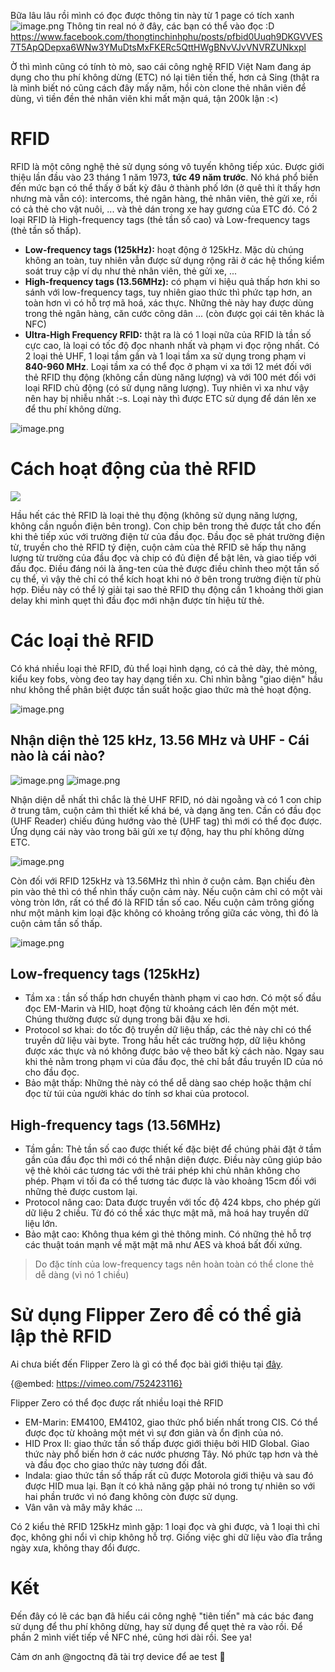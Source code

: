 Bữa lâu lâu rồi mình có đọc được thông tin này từ 1 page có tích xanh 
![image.png](https://images.viblo.asia/b4dfa00b-0429-4b5a-83f3-51b426ab370d.png)
Thông tin real nó ở đây, các bạn có thể vào đọc :D 
https://www.facebook.com/thongtinchinhphu/posts/pfbid0Uuqh9DKGVVES7T5ApQDepxa6WNw3YMuDtsMxFKERc5QttHWgBNvVJvVNVRZUNkxpl

Ờ thì mình cũng có tính tò mò, sao cái công nghệ RFID Việt Nam đang áp dụng cho thu phí không dừng (ETC) nó lại tiên tiến thế, hơn cả Sing (thật ra là mình biết nó cũng cách đây mấy năm, hồi còn clone thẻ nhân viên để dùng, vì tiền đền thẻ nhân viên khi mất mặn quá, tận 200k lận :<)

# RFID
RFID là một công nghệ thẻ sử dụng sóng vô tuyến không tiếp xúc. Được giới thiệu lần đầu vào 23 tháng 1 năm 1973, **tức 49 năm trước**. Nó khá phổ biến đến mức bạn có thể thấy ở bất kỳ đâu ở thành phố lớn (ở quê thì ít thấy hơn nhưng mà vẫn có): intercoms, thẻ ngân hàng, thẻ nhân viên, thẻ gửi xe, rồi có cả thẻ cho vật nuôi, ... và thẻ dán trong xe hay gương của ETC đó. Có 2 loại RFID là High-frequency tags (thẻ tần số cao) và Low-frequency tags (thẻ tần số thấp).  
- **Low-frequency tags (125kHz):** hoạt động ở 125kHz. Mặc dù chúng không an toàn, tuy nhiên vẫn được sử dụng rộng rãi ở các hệ thống kiểm soát truy cập ví dụ như thẻ nhân viên, thẻ gửi xe, ...
- **High-frequency tags (13.56MHz):** có phạm vi hiệu quả thấp hơn khi so sánh với low-frequency tags, tuy nhiên giao thức thì phức tạp hơn, an toàn hơn vì có hỗ trợ mã hoá, xác thực. Những thẻ này hay được dùng trong thẻ ngân hàng, căn cước công dân ... (còn được gọi cái tên khác là NFC)
- **Ultra-High Frequency RFID:** thật ra là có 1 loại nữa của RFID là tần số cực cao, là loại có tốc độ đọc nhanh nhất và phạm vi đọc rộng nhất. Có 2 loại thẻ UHF, 1 loại tầm gần và 1 loại tầm xa sử dụng trong phạm vi **840-960 MHz**. Loại tầm xa có thể đọc ở phạm vi xa tới 12 mét đối với thẻ RFID thụ động (không cần dùng năng lượng) và với 100 mét đối với loại RFID chủ động (có sử dụng năng lượng). Tuy nhiên vì xa như vậy nên hay bị nhiễu nhất :-s. Loại này thì được ETC sử dụng để dán lên xe để thu phí không dừng. 

![image.png](https://images.viblo.asia/1bba4f31-848e-435e-bd0e-9b5f5dedb475.png)
# Cách hoạt động của thẻ RFID
![](https://habrastorage.org/webt/vz/f6/_a/vzf6_a87tdtfu2xyk33nosvk-ms.gif)

Hầu hết các thẻ RFID là loại thẻ thụ động (không sử dụng năng lượng, không cần nguồn điện bên trong). Con chip bên trong thẻ được tắt cho đến khi thẻ tiếp xúc với trường điện từ của đầu đọc. Đầu đọc sẽ phát trường điện từ, truyền cho thẻ RFID tý điện, cuộn cảm của thẻ RFID sẽ hấp thụ năng lượng từ trường của đầu đọc và chip có đủ điện để bật lên, và giao tiếp với đầu đọc. Điều đáng nói là ăng-ten của thẻ được điều chỉnh theo một tần số cụ thể, vì vậy thẻ chỉ có thể kích hoạt khi nó ở bên trong trường điện từ phù hợp. Điều này có thể lý giải tại sao thẻ RFID thụ động cần 1 khoảng thời gian delay khi mình quẹt thì đầu đọc mới nhận được tín hiệu từ thẻ.

# Các loại thẻ RFID
Có khá nhiều loại thẻ RFID, đủ thể loại hình dạng, có cả thẻ dày, thẻ mỏng, kiểu key fobs, vòng đeo tay hay dạng tiền xu. Chỉ nhìn bằng "giao diện" hầu như không thể phân biệt được tần suất hoặc giao thức mà thẻ hoạt động.

![image.png](https://images.viblo.asia/45f255b5-8ff1-4cf4-9006-8b7828954972.png)

## Nhận diện thẻ 125 kHz, 13.56 MHz và UHF - Cái nào là cái nào?

![image.png](https://images.viblo.asia/ec825193-c70d-4762-afbc-09eb8c83bd29.png)
![image.png](https://images.viblo.asia/0e72c6ba-60e6-4dc2-afab-3ee6f9d6b2a9.png)

Nhận diện dễ nhất thì chắc là thẻ UHF RFID, nó dài ngoằng và có 1 con chip ở trung tâm, cuộn cảm thì thiết kế khá bé, và dạng ăng ten. Cần có đầu đọc (UHF Reader) chiếu đúng hướng vào thẻ (UHF tag) thì mới có thể đọc được. Ứng dụng cái này vào trong bãi gửi xe tự động, hay thu phí không dừng ETC. 

![image.png](https://images.viblo.asia/9cbf5e41-fbee-4c59-bc31-c3bb1ec28171.png)

Còn đối với RFID 125kHz và 13.56MHz thì nhìn ở cuộn cảm. Bạn chiếu đèn pin vào thẻ thì có thể nhìn thấy cuộn cảm này. Nếu cuộn cảm chỉ có một vài vòng tròn lớn, rất có thể đó là RFID tần số cao. Nếu cuộn cảm trông giống như một mảnh kim loại đặc không có khoảng trống giữa các vòng, thì đó là cuộn cảm tần số thấp.

![image.png](https://images.viblo.asia/11000204-174a-4490-9b6d-0beab8df4585.png)

## Low-frequency tags (125kHz)
- Tầm xa : tần số thấp hơn chuyển thành phạm vi cao hơn. Có một số đầu đọc EM-Marin và HID, hoạt động từ khoảng cách lên đến một mét. Chúng thường được sử dụng trong bãi đậu xe hơi.
- Protocol sơ khai: do tốc độ truyền dữ liệu thấp, các thẻ này chỉ có thể truyền dữ liệu vài byte. Trong hầu hết các trường hợp, dữ liệu không được xác thực và nó không được bảo vệ theo bất kỳ cách nào. Ngay sau khi thẻ nằm trong phạm vi của đầu đọc, thẻ chỉ bắt đầu truyền ID của nó cho đầu đọc.
- Bảo mật thấp: Những thẻ này có thể dễ dàng sao chép hoặc thậm chí đọc từ túi của người khác do tính sơ khai của protocol.

## High-frequency tags (13.56MHz)
- Tầm gần: Thẻ tần số cao được thiết kế đặc biệt để chúng phải đặt ở tầm gần của đầu đọc thì mới có thể nhận diện được. Điều này cũng giúp bảo vệ thẻ khỏi các tương tác với thẻ trái phép khi chủ nhân không cho phép. Phạm vi tối đa có thể tương tác được là vào khoảng 15cm đối với những thẻ được custom lại.
- Protocol nâng cao:  Data được truyền với tốc độ 424 kbps, cho phép gửi dữ liệu 2 chiều. Từ đó có thể xác thực mật mã, mã hoá hay truyền dữ liệu lớn.
- Bảo mật cao:  Không thua kém gì thẻ thông minh. Có những thẻ hỗ trợ các thuật toán mạnh về mặt mật mã như AES và khoá bất đối xứng.

> Do đặc tính của low-frequency tags nên hoàn toàn có thể clone thẻ dễ dàng (vì nó 1 chiều)
# Sử dụng Flipper Zero để có thể giả lập thẻ RFID
Ai chưa biết đến Flipper Zero là gì có thể đọc bài giới thiệu tại [đây](https://viblo.asia/p/flipperzero-tro-thu-dac-luc-cho-pentesters-va-geeks-YWOZrPjN5Q0).

{@embed: https://vimeo.com/752423116}

Flipper Zero có thể đọc được rất nhiều loại thẻ RFID 
- EM-Marin: EM4100, EM4102, giao thức phổ biến nhất trong CIS. Có thể được đọc từ khoảng một mét vì sự đơn giản và ổn định của nó.
- HID Prox II: giao thức tần số thấp được giới thiệu bởi HID Global. Giao thức này phổ biến hơn ở các nước phương Tây. Nó phức tạp hơn và thẻ và đầu đọc cho giao thức này tương đối đắt.
- Indala: giao thức tần số thấp rất cũ được Motorola giới thiệu và sau đó được HID mua lại. Bạn ít có khả năng gặp phải nó trong tự nhiên so với hai phần trước vì nó đang không còn được sử dụng.
- Vân vân và mây mây khác ...

Có 2 kiểu thẻ RFID 125kHz mình gặp: 1 loại đọc và ghi được, và 1 loại thì chỉ đọc, không ghi nổi vì chip không hỗ trợ. Giống việc ghi dữ liệu vào đĩa trắng ngày xưa, không thay đổi được.

# Kết
Đến đây có lẽ các bạn đã hiểu cái công nghệ "tiên tiến" mà các bác đang sử dụng để thu phí không dừng, hay sử dụng để quẹt thẻ ra vào rồi. Để phần 2 mình viết tiếp về NFC nhé, cũng hơi dài rồi. See ya!

Cảm ơn anh @ngoctnq đã tài trợ device để ae test :rofl: